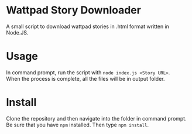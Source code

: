# Wattpad Story Downloader
A small script to download wattpad stories in .html format written in Node.JS.

# Usage
In command prompt, run the script with ``node index.js <Story URL>``.  
When the process is complete, all the files will be in output folder.

# Install
Clone the repository and then navigate into the folder in command prompt.  
Be sure that you have ``npm`` installed. Then type ``npm install``.
